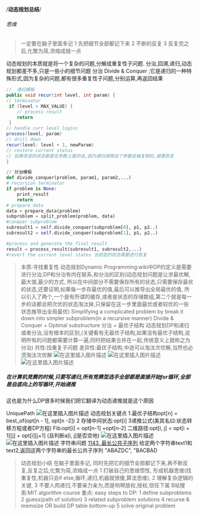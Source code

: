 /****************动态规划总结****************/
###### 思维
> 一定要在脑子里面多记
> 1 先把细节全部都记下来
> 2 不断的反复
> 3 反复完之后,化繁为简,浓缩成就一点



 动态规划的本质就是将一个复杂的问题,分解成重复性子问题.
  分治,回溯,递归,动态规划都差不多,只是一些小的细节问题
 分治 Divide & Conquer ;它是递归的一种特殊形式,因为复杂的问题,都有很多重复性子问题,分别运算,再返回结果

 

```java
//  递归模板
public void recur(int level, int param) {
// terminator
 if (level > MAX_VALUE) {
 	// process result
 	return
 }
// handle curr level loginc
process(level, param)
// drill down
recur(level: level + 1, newParam)
// restore current status
// 如果改变的状态都是在参数上面的话,因为递归调用这个参数会被复制的,就要恢复
}
```

```python
// 分治模板
def divide_conquer(problem, param1, param2,...)
# recursion terminator
if problem is None:
	print_result
	return
# prepare data
data = prepare_data(problem)
subproblem = split_problem(problem, data)
#conquer subproblem
subresult1 = self.divide_conquer(subproblem[0], p1, p2..)
subresult2 = self.divide_conquer(subproblem[1], p1, p2..)

#process and generate the final result
result = process_result(subresult1, subresult2,...)
#revert the current level states 当前层的状态需要进行恢复
```

> 本质:寻找重复性
> 动态规划Dynamic Programming:wiki中DP的定义是需要进行分治,DP和分治有内在联系,和分治的区别(动态规划问题是让求最优解,最大值,最少的方式, 所以在中间部分不需要保存所有的状态,只需要保存最优的状态,还要证明,如果每一步存最优的值,最后可以推导出全局最优的值, 所以引入了两个,一个是有所谓的缓存,或者是状态的存储数组,第二个就是每一步的话都会把次优的状态淘汰掉,只保留在这一步里面最优或者较优的一些状态推导出全局最优)
> Simplifying a complicated problem by break it down into simpler subproblem(in a recursive manner)
> Divide & Conquer + Optimal substructure 分治 + 最优子结构
>  动态规划DP和递归或者分治,没有根本的区别,(关键看有无最优子结构,如果没有最优子结构,说明所有的问题都需要计算一遍,同时把结果合并在一起,传统意义上就称之为分治)
>  共性:找重复子问题
>  差异性:最优子结构,中途可以淘汰次优解,当然也必须淘汰次优解
![在这里插入图片描述](https://img-blog.csdnimg.cn/20200712143456590.png?x-oss-process=image/watermark,type_ZmFuZ3poZW5naGVpdGk,shadow_10,text_aHR0cHM6Ly9ibG9nLmNzZG4ubmV0L3UwMTI1ODE3NjA=,size_16,color_FFFFFF,t_70)
![在这里插入图片描述](https://img-blog.csdnimg.cn/20200712143509533.png?x-oss-process=image/watermark,type_ZmFuZ3poZW5naGVpdGk,shadow_10,text_aHR0cHM6Ly9ibG9nLmNzZG4ubmV0L3UwMTI1ODE3NjA=,size_16,color_FFFFFF,t_70)
![在这里插入图片描述](https://img-blog.csdnimg.cn/20200712143655402.png?x-oss-process=image/watermark,type_ZmFuZ3poZW5naGVpdGk,shadow_10,text_aHR0cHM6Ly9ibG9nLmNzZG4ubmV0L3UwMTI1ODE3NjA=,size_16,color_FFFFFF,t_70)

##### 在计算机竞赛的时候,只要写递归,所有竞赛型选手全部都是直接开始for循环,全部是自底向上的写循环,开始递推
这也是为什么DP很多时候我们把它翻译为动态递推就是这个原因

UniquePath
![在这里插入图片描述](https://img-blog.csdnimg.cn/20200712144907816.png?x-oss-process=image/watermark,type_ZmFuZ3poZW5naGVpdGk,shadow_10,text_aHR0cHM6Ly9ibG9nLmNzZG4ubmV0L3UwMTI1ODE3NjA=,size_16,color_FFFFFF,t_70)
动态规划关键点
1.最优子结构opt[n] = best_of(opt[n - 1], opt[n -2])
2 存储中间状态:opt[i]
3递推公式(美其名曰:状态转移方程或者DP方程)
Fib:opt[i] = opt[n-1] +opt[n-2]
二维路径:opt[i, j] = opt[i + 1][j] + opt[i][j+1] (且判断a[i, j]是否空地)
![在这里插入图片描述](https://img-blog.csdnimg.cn/20200712150422597.png?x-oss-process=image/watermark,type_ZmFuZ3poZW5naGVpdGk,shadow_10,text_aHR0cHM6Ly9ibG9nLmNzZG4ubmV0L3UwMTI1ODE3NjA=,size_16,color_FFFFFF,t_70)
![在这里插入图片描述](https://img-blog.csdnimg.cn/20200712150428131.png?x-oss-process=image/watermark,type_ZmFuZ3poZW5naGVpdGk,shadow_10,text_aHR0cHM6Ly9ibG9nLmNzZG4ubmV0L3UwMTI1ODE3NjA=,size_16,color_FFFFFF,t_70)
字符串问题
[1143. 最长公共子序列](https://leetcode-cn.com/problems/longest-common-subsequence/)
给定两个字符串text1和text2,返回这两个字符串的最长公共子序列
"ABAZDC", "BACBAD
 
> 动态规划小结
> 在脑子里面多记, 同时先把它的细节全部都记下来,再不断反复,反复之后,化繁为简,浓缩成一点
> 1 打破自己的思维惯性, 形成机器思维(找重复性,机器只会if else,循环,递归,机器就很傻,算法思维),
>  2 理解复杂逻辑的关键,
>  3  不要人肉递归,不要亲力亲为,而是哟啊放权,授权,信任下属
>  B站搜索:MIT algorithm course 
重点:
easy steps to DP:
1 define subproblems
2 guess(path of solution)
3 related subproblem solutions
4 recurse & memoize OR  build DP table bottom-up
5 solve original problem